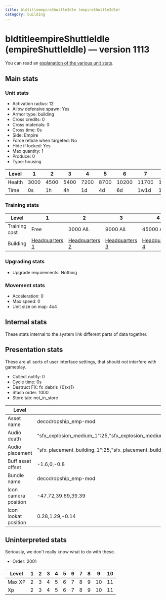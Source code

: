 ```yaml
---
title: bldtitleempireShuttleIdle (empireShuttleIdle)
category: building
---
```


# bldtitleempireShuttleIdle (empireShuttleIdle) — version 1113

You can read an [explanation  of the various unit stats](unitexplained.md).

## Main stats

### Unit stats

  * Activation radius: 12
  * Allow defensive spawn: Yes
  * Armor type: building
  * Cross credits: 0
  * Cross materials: 0
  * Cross time: 0s
  * Side: Empire
  * Force reticle when targeted: No
  * Hide if locked: Yes
  * Max quantity: 1
  * Produce: 0
  * Type: housing

|Level |1   |2   |3   |4   |5   |6    |7    |8    |9    |10   |
|------|----|----|----|----|----|-----|-----|-----|-----|-----|
|Health|3000|4500|5400|7200|8700|10200|11700|13200|14700|16200|
|Time  |0s  |1h  |4h  |1d  |4d  |6d   |1w1d |1w3d |1w5d |2w   |


### Training stats

|Level        |1                              |2                              |3                              |4                              |5                              |6                              |7                              |8                              |9                              |10                              |
|-------------|-------------------------------|-------------------------------|-------------------------------|-------------------------------|-------------------------------|-------------------------------|-------------------------------|-------------------------------|-------------------------------|--------------------------------|
|Training cost|Free                           |3000 All.                      |9000 All.                      |45000 All.                     |135000 All.                    |275000 All.                    |750000 All.                    |900000 All.                    |1350000 All.                   |3600000 All.                    |
|Building     |[Headquarters 1](empireHQ.html)|[Headquarters 2](empireHQ.html)|[Headquarters 3](empireHQ.html)|[Headquarters 4](empireHQ.html)|[Headquarters 5](empireHQ.html)|[Headquarters 6](empireHQ.html)|[Headquarters 7](empireHQ.html)|[Headquarters 8](empireHQ.html)|[Headquarters 9](empireHQ.html)|[Headquarters 10](empireHQ.html)|


### Upgrading stats

  * Upgrade requirements: Nothing

### Movement stats

  * Acceleration: 0
  * Max speed: 0
  * Unit size on map: 4x4

## Internal stats

These stats internal to the system link different parts of data together.


## Presentation stats

These are all sorts of user interface settings, that should not interfere with gameplay.

  * Collect notify: 0
  * Cycle time: 0s
  * Destruct FX: fx_debris_{0}x{1}
  * Stash order: 1000
  * Store tab: not_in_store

|Level               |1                                                                                                                      |2                                                                                                                      |3                                                                                                                      |4                                                                                                                      |5                                                                                                                      |6                                                                                                                      |7                                                                                                                      |8                                                                                                                      |9                                                                                                                      |10                                                                                                                     |
|--------------------|-----------------------------------------------------------------------------------------------------------------------|-----------------------------------------------------------------------------------------------------------------------|-----------------------------------------------------------------------------------------------------------------------|-----------------------------------------------------------------------------------------------------------------------|-----------------------------------------------------------------------------------------------------------------------|-----------------------------------------------------------------------------------------------------------------------|-----------------------------------------------------------------------------------------------------------------------|-----------------------------------------------------------------------------------------------------------------------|-----------------------------------------------------------------------------------------------------------------------|-----------------------------------------------------------------------------------------------------------------------|
|Asset name          |decodropship_emp-mod                                                                                                   |decodropship_emp-mod                                                                                                   |decodropship_emp-mod                                                                                                   |decosentinelclass_emp-mod                                                                                              |decogozanticruiser_emp-mod                                                                                             |decogozanticruiser_emp-mod                                                                                             |decogozanticruiser_emp-mod                                                                                             |decogozanticruiser_emp-mod                                                                                             |decosentinelclass_emp-mod                                                                                              |decosentinelclass_emp-mod                                                                                              |
|Audio death         |"sfx_explosion_medium_1":25,"sfx_explosion_medium_2":25,"sfx_explosion_medium_3":25,"sfx_explosion_medium_4":63        |"sfx_explosion_medium_1":25,"sfx_explosion_medium_2":25,"sfx_explosion_medium_3":25,"sfx_explosion_medium_4":64        |"sfx_explosion_medium_1":25,"sfx_explosion_medium_2":25,"sfx_explosion_medium_3":25,"sfx_explosion_medium_4":65        |"sfx_explosion_medium_1":25,"sfx_explosion_medium_2":25,"sfx_explosion_medium_3":25,"sfx_explosion_medium_4":66        |"sfx_explosion_medium_1":25,"sfx_explosion_medium_2":25,"sfx_explosion_medium_3":25,"sfx_explosion_medium_4":67        |"sfx_explosion_medium_1":25,"sfx_explosion_medium_2":25,"sfx_explosion_medium_3":25,"sfx_explosion_medium_4":68        |"sfx_explosion_medium_1":25,"sfx_explosion_medium_2":25,"sfx_explosion_medium_3":25,"sfx_explosion_medium_4":69        |"sfx_explosion_medium_1":25,"sfx_explosion_medium_2":25,"sfx_explosion_medium_3":25,"sfx_explosion_medium_4":70        |"sfx_explosion_medium_1":25,"sfx_explosion_medium_2":25,"sfx_explosion_medium_3":25,"sfx_explosion_medium_4":71        |"sfx_explosion_medium_1":25,"sfx_explosion_medium_2":25,"sfx_explosion_medium_3":25,"sfx_explosion_medium_4":72        |
|Audio placement     |"sfx_placement_building_1":25,"sfx_placement_building_2":25,"sfx_placement_building_3":25,"sfx_placement_building_4":53|"sfx_placement_building_1":25,"sfx_placement_building_2":25,"sfx_placement_building_3":25,"sfx_placement_building_4":54|"sfx_placement_building_1":25,"sfx_placement_building_2":25,"sfx_placement_building_3":25,"sfx_placement_building_4":55|"sfx_placement_building_1":25,"sfx_placement_building_2":25,"sfx_placement_building_3":25,"sfx_placement_building_4":56|"sfx_placement_building_1":25,"sfx_placement_building_2":25,"sfx_placement_building_3":25,"sfx_placement_building_4":57|"sfx_placement_building_1":25,"sfx_placement_building_2":25,"sfx_placement_building_3":25,"sfx_placement_building_4":58|"sfx_placement_building_1":25,"sfx_placement_building_2":25,"sfx_placement_building_3":25,"sfx_placement_building_4":59|"sfx_placement_building_1":25,"sfx_placement_building_2":25,"sfx_placement_building_3":25,"sfx_placement_building_4":60|"sfx_placement_building_1":25,"sfx_placement_building_2":25,"sfx_placement_building_3":25,"sfx_placement_building_4":61|"sfx_placement_building_1":25,"sfx_placement_building_2":25,"sfx_placement_building_3":25,"sfx_placement_building_4":62|
|Buff asset offset   |-1.6,0,-0.8                                                                                                            |-1.6,0,-0.8                                                                                                            |-1.6,0,-0.8                                                                                                            |-1.4,0.8,-1.4                                                                                                          |-2.8,0,-2.8                                                                                                            |-2.8,0,-2.8                                                                                                            |-2.8,0,-2.8                                                                                                            |-2.8,0,-2.8                                                                                                            |-1.4,0.8,-1.4                                                                                                          |-1.4,0.8,-1.4                                                                                                          |
|Bundle name         |decodropship_emp-mod                                                                                                   |decodropship_emp-mod                                                                                                   |decodropship_emp-mod                                                                                                   |decosentinelclass_emp-mod                                                                                              |decogozanticruiser_emp-mod                                                                                             |decogozanticruiser_emp-mod                                                                                             |decogozanticruiser_emp-mod                                                                                             |decogozanticruiser_emp-mod                                                                                             |decosentinelclass_emp-mod                                                                                              |decosentinelclass_emp-mod                                                                                              |
|Icon camera position|-47.72,39.69,39.39                                                                                                     |-47.72,39.69,39.39                                                                                                     |-47.72,39.69,39.39                                                                                                     |-55.25,46.96,45.45                                                                                                     |-50.51,41.92,41.7                                                                                                      |-50.51,41.92,41.7                                                                                                      |-50.51,41.92,41.7                                                                                                      |-50.51,41.92,41.7                                                                                                      |-55.25,46.96,45.45                                                                                                     |-55.25,46.96,45.45                                                                                                     |
|Icon lookat position|0.28,1.29,-0.14                                                                                                        |0.28,1.29,-0.14                                                                                                        |0.28,1.29,-0.14                                                                                                        |0.8,2.13,-0.73                                                                                                         |0.28,1.29,-0.14                                                                                                        |0.28,1.29,-0.14                                                                                                        |0.28,1.29,-0.14                                                                                                        |0.28,1.29,-0.14                                                                                                        |0.8,2.13,-0.73                                                                                                         |0.8,2.13,-0.73                                                                                                         |


## Uninterpreted stats

Seriously, we don't really know what to do with these.

  * Order: 2001

|Level |1|2|3|4|5|6|7|8|9 |10|
|------|-|-|-|-|-|-|-|-|--|--|
|Max XP|2|3|4|5|6|7|8|9|10|11|
|Xp    |2|3|4|5|6|7|8|9|10|11|


